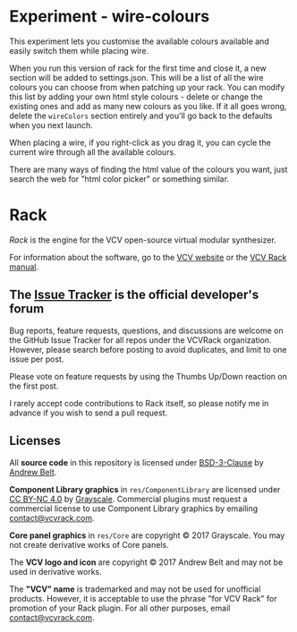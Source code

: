 # Experiment - wire-colours

This experiment lets you customise the available colours available and easily switch them while placing wire.

When you run this version of rack for the first time and close it, a new section will be added to settings.json.
This will be a list of all the wire colours you can choose from when patching up your rack.
You can modify this list by adding your own html style colours - delete or change the existing ones and add as many new colours as you like.
If it all goes wrong, delete the `wireColors` section entirely and you'll go back to the defaults when you next launch.

When placing a wire, if you right-click as you drag it, you can cycle the current wire through all the available colours.

There are many ways of finding the html value of the colours you want, just search the web for "html color picker" or something similar.

# Rack

*Rack* is the engine for the VCV open-source virtual modular synthesizer.

For information about the software, go to the [VCV website](https://vcvrack.com/) or the [VCV Rack manual](https://vcvrack.com/manual/).

## The [Issue Tracker](https://github.com/VCVRack/Rack/issues?q=is%3Aissue+is%3Aopen+sort%3Aupdated-desc) is the official developer's forum

Bug reports, feature requests, questions, and discussions are welcome on the GitHub Issue Tracker for all repos under the VCVRack organization.
However, please search before posting to avoid duplicates, and limit to one issue per post.

Please vote on feature requests by using the Thumbs Up/Down reaction on the first post.

I rarely accept code contributions to Rack itself, so please notify me in advance if you wish to send a pull request.


## Licenses

All **source code** in this repository is licensed under [BSD-3-Clause](LICENSE.txt) by [Andrew Belt](https://andrewbelt.name/).

**Component Library graphics** in `res/ComponentLibrary` are licensed under [CC BY-NC 4.0](https://creativecommons.org/licenses/by-nc/4.0/) by [Grayscale](http://grayscale.info/). Commercial plugins must request a commercial license to use Component Library graphics by emailing contact@vcvrack.com.

**Core panel graphics** in `res/Core` are copyright © 2017 Grayscale. You may not create derivative works of Core panels.

The **VCV logo and icon** are copyright © 2017 Andrew Belt and may not be used in derivative works.

The **"VCV" name** is trademarked and may not be used for unofficial products. However, it is acceptable to use the phrase "for VCV Rack" for promotion of your Rack plugin. For all other purposes, email contact@vcvrack.com.
